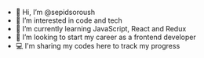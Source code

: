 
- 👋 Hi, I’m @sepidsoroush
- 👀 I’m interested in code and tech
- 🌱 I’m currently learning JavaScript, React and Redux
- 💞️ I’m looking to start my career as a frontend developer
- 💻 I'm sharing my codes here to track my progress 

<!---
sepidsoroush/sepidsoroush is a ✨ special ✨ repository because its `README.md` (this file) appears on your GitHub profile.
You can click the Preview link to take a look at your changes.
--->
